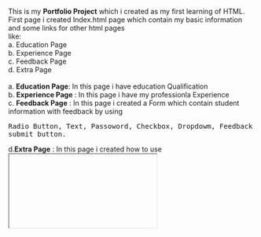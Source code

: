 This is my <b>Portfolio Project</b> which i created as my first learning of HTML.<br>
First page i created Index.html page which contain my basic information and some links for other html pages<br>
like:<br> 
a. Education Page<br>
b. Experience Page<br>
c. Feedback Page<br>
d. Extra Page<br><br>
a. <b>Education Page</b>: In this page i have education Qualification<br>
b. <b>Experience Page</b> : In this page i have my professionla Experience<br>
c. <b> Feedback Page</b> : In this page i created a Form which contain student information with feedback by using  
       <pre>Radio Button, Text, Passoword, Checkbox, Dropdowm, Feedback and submit button.</pre> 
d.<b>Extra Page</b> : In this page i created how to use <iframe> tag and Video tag.

